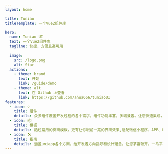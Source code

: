 ```yaml
---
layout: home

title: Tuniao
titleTemplate: 一个Vue2组件库

hero:
  name: Tuniao UI
  text: 一个Vue2组件库
  tagline: 快捷、方便且高可用
    
  image:
    src: /logo.png
    alt: Star
  actions:
    - theme: brand
      text: 开始
      link: /guide/demo
    - theme: alt
      text: 在 Github 上查看
      link: https://github.com/ahua666/tuniaoUI
features:
  - icon: 💡
    title: 组件
    details: 众多组件覆盖开发过程的各个需求，组件功能丰富，多端兼容。让您快速集成，开箱即用
  - icon: 📦
    title: 模板
    details: 酷炫常用的页面模板，更有让你眼前一亮的界面效果,适配微信小程序、APP、H5
  - icon: 🛠️
    title: 指南
    details: 涵盖uniapp各个方面，给开发者方向指导和设计理念，让您茅塞顿开，一马平川
---
```


<script setup>
import { onMounted } from 'vue';
import { fetchReleaseTag } from '.vitepress/utils/fetchReleaseTag';
onMounted(() => {
  fetchReleaseTag()
})
</script>
